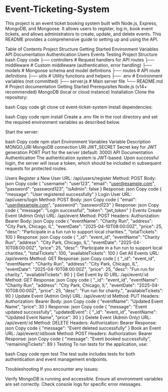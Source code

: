 # Event-Ticketing-System

This project is an event ticket booking system built with Node.js, Express, MongoDB, and Mongoose. It allows users to register, log in, book event tickets, and allows administrators to create, update, and delete events. This README provides a comprehensive guide to setting up and using the API.

Table of Contents
Project Structure
Getting Started
Environment Variables
API Documentation
Authentication
Users
Events
Testing
Project Structure
bash
Copy code
├── controllers         # Request handlers for API routes
├── middleware          # Custom middleware (authentication, error handling)
├── models              # Mongoose schema and model definitions
├── routes              # API route definitions
├── utils               # Utility functions and helpers
├── .env                # Environment variables (not committed)
├── server.js           # Main server file
└── README.md           # Project documentation
Getting Started
Prerequisites
Node.js (v14+ recommended)
MongoDB (local or cloud instance)
Installation
Clone the repository:

bash
Copy code
git clone <repo-url>
cd event-ticket-system
Install dependencies:

bash
Copy code
npm install
Create a .env file in the root directory and set the required environment variables as described below.

Start the server:

bash
Copy code
npm start
Environment Variables
Variable	Description
MONGO_URI	MongoDB connection URI
JWT_SECRET	Secret key for JWT generation
PORT	Port for the server (default: 3000)
API Documentation
Authentication
The authentication system is JWT-based. Upon successful login, the server will issue a token, which should be included in subsequent requests for protected routes.

Users
Register a New User
URL: /api/users/register
Method: POST
Body:
json
Copy code
{
  "username": "user123",
  "email": "user@example.com",
  "password": "password123",
  "isAdmin": false
}
Response:
json
Copy code
{
  "message": "User registered successfully"
}
Login User
URL: /api/users/login
Method: POST
Body:
json
Copy code
{
  "email": "user@example.com",
  "password": "password123"
}
Response:
json
Copy code
{
  "message": "Login successful",
  "token": "jwt_token"
}
Events
Create Event (Admin Only)
URL: /api/event
Method: POST
Headers: Authorization: Bearer <JWT>
Body:
json
Copy code
{
  "eventName": "Charity Run",
  "address": "City Park, Chicago, IL",
  "eventDate": "2025-04-10T08:00:00Z",
  "price": 25,
  "desc": "Participate in a fun run to support local charities.",
  "totalTickets": 100
}
Response:
json
Copy code
{
  "_id": "event_id",
  "eventName": "Charity Run",
  "address": "City Park, Chicago, IL",
  "eventDate": "2025-04-10T08:00:00Z",
  "price": 25,
  "desc": "Participate in a fun run to support local charities.",
  "totalTickets": 100,
  "availableTickets": 100
}
Get All Events
URL: /api/events
Method: GET
Response:
json
Copy code
[
  {
    "_id": "event_id",
    "eventName": "Charity Run",
    "address": "City Park, Chicago, IL",
    "eventDate": "2025-04-10T08:00:00Z",
    "price": 25,
    "desc": "Fun run for charity.",
    "availableTickets": 90
  }
]
Get Event by ID
URL: /api/event/:id
Method: GET
Response:
json
Copy code
{
  "_id": "event_id",
  "eventName": "Charity Run",
  "address": "City Park, Chicago, IL",
  "eventDate": "2025-04-10T08:00:00Z",
  "price": 25,
  "desc": "Fun run for charity.",
  "availableTickets": 90
}
Update Event (Admin Only)
URL: /api/event/:id
Method: PUT
Headers: Authorization: Bearer <JWT>
Body:
json
Copy code
{
  "eventName": "Updated Event Name",
  "price": 30
}
Response:
json
Copy code
{
  "message": "Event updated successfully",
  "updatedEvent": {
    "_id": "event_id",
    "eventName": "Updated Event Name",
    "price": 30
  }
}
Delete Event (Admin Only)
URL: /api/event/:id
Method: DELETE
Headers: Authorization: Bearer <JWT>
Response:
json
Copy code
{
  "message": "Event deleted successfully"
}
Book an Event
URL: /api/event/:id/book
Method: POST
Headers: Authorization: Bearer <JWT>
Response:
json
Copy code
{
  "message": "Event booked successfully",
  "remainingTickets": 89
}
Testing
To run tests for the application, use:

bash
Copy code
npm test
The test suite includes tests for both authentication and event management endpoints.

Troubleshooting
If you encounter any issues:

Verify MongoDB is running and accessible.
Ensure all environment variables are set correctly.
Check console logs for specific error messages.